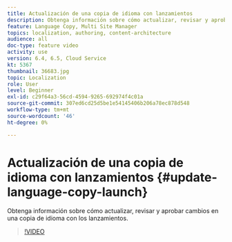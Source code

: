 ```yaml
---
title: Actualización de una copia de idioma con lanzamientos
description: Obtenga información sobre cómo actualizar, revisar y aprobar cambios en una copia de idioma con los lanzamientos.
feature: Language Copy, Multi Site Manager
topics: localization, authoring, content-architecture
audience: all
doc-type: feature video
activity: use
version: 6.4, 6.5, Cloud Service
kt: 5367
thumbnail: 36683.jpg
topic: Localization
role: User
level: Beginner
exl-id: c29f64a3-56cd-4594-9265-692974f4c01a
source-git-commit: 307ed6cd25d5be1e54145406b206a78ec878d548
workflow-type: tm+mt
source-wordcount: '46'
ht-degree: 0%

---
```


# Actualización de una copia de idioma con lanzamientos {#update-language-copy-launch}

Obtenga información sobre cómo actualizar, revisar y aprobar cambios en una copia de idioma con los lanzamientos.

>[!VIDEO](https://video.tv.adobe.com/v/36683?quality=12&learn=on)
